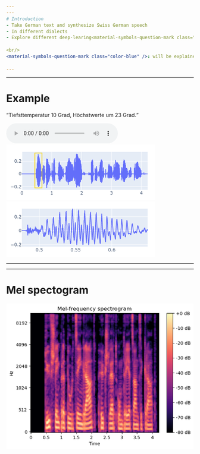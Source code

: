 ```yaml
---
---
# Introduction
- Take German text and synthesize Swiss German speech
- In different dialects
- Explore different deep-learing<material-symbols-question-mark class="color-blue" /> methods

<br/>
<material-symbols-question-mark class="color-blue" />: will be explained later.

---
```

---
# Example
<q>Tiefsttemperatur 10 Grad, Höchstwerte um 23 Grad.</q>

<div class="mx-auto my-10">
    <audio
        controls
        src="audios/gt_SwissDial-1830.wav">
    </audio>
</div>

<div class="flex gap-2 mx-auto" v-click>
  <img src="/imgs/wav.png"/>
  <img src="/imgs/wav_zommed_in.png"/>
</div>

---
---
# Mel spectogram <material-symbols-question-mark class="color-blue" />
<img src="/imgs/mel-spec.png" class="h-80"/>